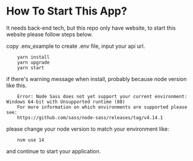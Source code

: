 # How To Start This App?

It needs back-end tech, but this repo only have website, to start this website please follow steps below.

copy .env_example to create .env file, input your api url.

```
    yarn install
    yarn upgrade
    yarn start
```

if there's warning message when install, probably because node version like this.

```
    Error: Node Sass does not yet support your current environment: Windows 64-bit with Unsupported runtime (88)
    For more information on which environments are supported please see:
    https://github.com/sass/node-sass/releases/tag/v4.14.1
```

please change your node version to match your environment like:

```
    nvm use 14
```

and continue to start your application.
